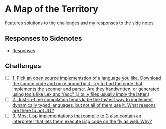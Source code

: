 # A Map of the Territory

Features solutions to the challenges and my responses to the side notes

## Responses to Sidenotes

- [Responses](./RESPONSES-TO-SIDENOTES.md)

## Challenges

- [ ] [1. Pick an open source implementation of a language you like. Download the source code and poke around in it. Try to find the code that implements the scanner and parser. Are they handwritten, or generated using tools like Lex and Yacc? (.l or .y files usually imply the latter.)]()
- [ ] [2. Just-in-time compilation tends to be the fastest way to implement dynamically typed languages, but not all of them use it. What reasons are there to not JIT?]()
- [ ] [3. Most Lisp implementations that compile to C also contain an interpreter that lets them execute Lisp code on the fly as well. Why?]()
